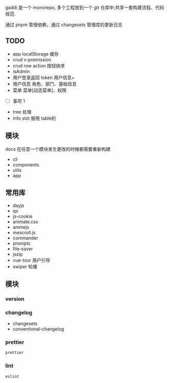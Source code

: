 gaddi 是一个 monorepo, 多个工程放到一个 git 仓库中;共享一套构建流程、代码规范.

通过 pnpm 管理依赖，通过 changesets 管理库的更新日志

## TODO

- app localStorage 缓存
- crud v-premission
- crud row action 按钮排序
- isAdmin
- 用户登录返回 token 用户信息+
- 用户信息 角色、部门、基础信息
- 菜单 菜单[动态菜单]、权限
- [ ] 事项 1
- tree 处理
- info slot 服用 table的

## 模块

docs 在任意一个模块发生更改的时候都需要重新构建

- cli
- components
- utils
- app

## 常用库

- dayjs
- qs
- js-cookie
- animate.css
- animejs
- mescroll.js
- commander
- prompts
- file-saver
- jszip
- vue-tour 用户引导
- swiper 轮播

## 模块

### version

### changelog

- changesets
- conventional-changelog

### prettier

```sh
prettier
```

### lint

```sh
eslint
```
